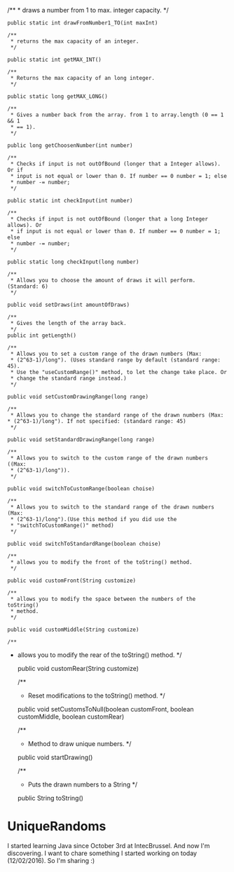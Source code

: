 
/**
	 * draws a number from 1 to max. integer capacity.
	 */

	public static int drawFromNumber1_TO(int maxInt) 

	/**
	 * returns the max capacity of an integer.
	 */

	public static int getMAX_INT() 

	/**
	 * Returns the max capacity of an long integer.
	 */

	public static long getMAX_LONG() 

	/**
	 * Gives a number back from the array. from 1 to array.length (0 == 1 && 1
	 * == 1).
	 */

	public long getChoosenNumber(int number) 

	/**
	 * Checks if input is not outOfBound (longer that a Integer allows). Or if
	 * input is not equal or lower than 0. If number == 0 number = 1; else
	 * number -= number;
	 */

	public static int checkInput(int number) 

	/**
	 * Checks if input is not outOfBound (longer that a long Integer allows). Or
	 * if input is not equal or lower than 0. If number == 0 number = 1; else
	 * number -= number;
	 */

	public static long checkInput(long number) 

	/**
	 * Allows you to choose the amount of draws it will perform. (Standard: 6)
	 */

	public void setDraws(int amountOfDraws) 

	/**
	 * Gives the length of the array back.
	 */
	public int getLength() 

	/**
	 * Allows you to set a custom range of the drawn numbers (Max:
	 * (2^63-1)/long"). (Uses standard range by default (standard range: 45).
	 * Use the "useCustomRange()" method, to let the change take place. Or
	 * change the standard range instead.)
	 */

	public void setCustomDrawingRange(long range) 

	/**
	 * Allows you to change the standard range of the drawn numbers (Max:	 * (2^63-1)/long"). If not specified: (standard range: 45)
	 */

	public void setStandardDrawingRange(long range) 

	/**
	 * Allows you to switch to the custom range of the drawn numbers ((Max:
	 * (2^63-1)/long")).
	 */
   
	public void switchToCustomRange(boolean choise) 

	/**
	 * Allows you to switch to the standard range of the drawn numbers (Max:
	 * (2^63-1)/long").(Use this method if you did use the
	 * "switchToCustomRange()" method)
	 */
   
	public void switchToStandardRange(boolean choise)

	/**
	 * allows you to modify the front of the toString() method.
	 */

	public void customFront(String customize) 
  
	/**
	 * allows you to modify the space between the numbers of the toString()
	 * method.
	 */

	public void customMiddle(String customize)

	/**
  * allows you to modify the rear of the toString() method.
	 */

	public void customRear(String customize) 
  
	/**
	 * Reset modifications to the toString() method.
	 */
   
	public void setCustomsToNull(boolean customFront, boolean customMiddle, boolean customRear)
  
	/**
	 * Method to draw unique numbers.
	 */

	public void startDrawing()

	/**
	 * Puts the drawn numbers to a String
	 */

	public String toString() 


# UniqueRandoms
I started learning Java since October 3rd at IntecBrussel. And now I'm discovering. I want to chare something I started working on today (12/02/2016). So I'm sharing :)
